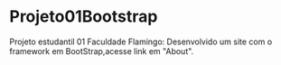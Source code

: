 # Projeto01Bootstrap
Projeto estudantil 01 Faculdade Flamingo:
Desenvolvido um site com o framework em BootStrap,acesse link em "About".
